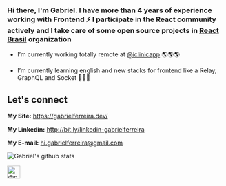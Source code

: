 ### Hi there, I'm Gabriel. I have more than 4 years of experience working with Frontend ⚡ I participate in the React community actively and I take care of some open source projects in [React Brasil](https://github.com/react-brasil) organization

- I’m currently working totally remote at [@iclinicapp](https://iclinic.com.br/) :earth_americas::earth_americas::earth_americas:

- I’m currently learning english and new stacks for frontend like a Relay, GraphQL and Socket 🌱🌱🌱

## Let's connect
**My Site:** https://gabrielferreira.dev/

**My Linkedin:** http://bit.ly/linkedin-gabrielferreira

**My E-mail:** hi.gabrielferreira@gmail.com

![Gabriel's github stats](https://github-readme-stats.vercel.app/api?username=gabrielferreiraa&show_icons=true)

<p align="left">
<a href="https://medium.com/@gabrielferreiraa" target="blank"><img align="center" src="https://cdn.jsdelivr.net/npm/simple-icons@3.0.1/icons/medium.svg" alt="@gabrielferreiraa" height="30" width="30" /></a>
</p>

